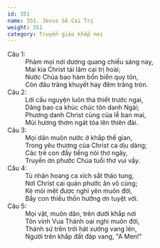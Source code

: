 ```yaml
---
id: 351
name: 351. Jesus Sẽ Cai Trị
weight: 351
category: Truyền giáo khắp nơi
---
```

<dl><dt>Câu 1:</dt><dd data-verse="1">Phàm mọi nơi dương quang chiếu sáng nay, <br/>Mai kia Christ tái lâm cai trị hoài; <br/>Nước Chúa bao hàm bốn biển quy tôn, <br/>Còn đâu trăng khuyết hay đêm trăng tròn. </dd><dt>Câu 2:</dt><dd data-verse="2">Lời cầu nguyện luôn tha thiết trước ngai, <br/>Dâng bao ca khúc chúc tôn danh Ngài; <br/>Phương danh Christ cùng của lễ ban mai, <br/>Mùi hương thơm ngát tỏa lên thiên đài. </dd><dt>Câu 3:</dt><dd data-verse="3">Mọi dân muôn nước ở khắp thế gian, <br/>Trong yêu thương của Christ ca dịu dàng; <br/>Các trẻ con đầy tiếng nói thơ ngây, <br/>Truyền ơn phước Chúa tuổi thơ vui vầy. </dd><dt>Câu 4:</dt><dd data-verse="4">Tù nhân hoang ca xích sắt tháo tung, <br/>Nơi Christ cai quản phước ân vô cùng; <br/>Kẻ mỏi mệt được nghỉ yên muôn đời, <br/>Bầy con thiếu thốn hưởng ơn tuyệt vời. </dd><dt>Câu 5:</dt><dd data-verse="5">Mọi vật, muôn dân, trên dưới khắp nơi <br/>Tôn vinh Vua Thánh oai nghi muôn đời, <br/>Thánh sứ trên trời hát xướng vang lên, <br/>Người trên khắp đất đáp vang, "A Men!" </dd></dl>
